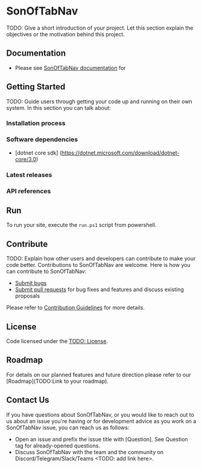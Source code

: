# SonOfTabNav
TODO: Give a short introduction of your project. Let this section explain the objectives or the motivation behind this project.

## Documentation
* Please see [SonOfTabNav documentation](https://todo/your-docs) for

## Getting Started
TODO: Guide users through getting your code up and running on their own system. In this section you can talk about:
### Installation process

### Software dependencies

* [dotnet core sdk] (https://dotnet.microsoft.com/download/dotnet-core/3.0)

### Latest releases

### API references


## Run

To run your site, execute the `run.ps1` script from powershell.

## Contribute

TODO: Explain how other users and developers can contribute to make your code better.
Contributions to SonOfTabNav are welcome.  Here is how you can contribute to SonOfTabNav:

* [Submit bugs](https://todo/your-repo/issues)
* [Submit pull requests](https://todo/your-repo/pulls) for bug fixes and features and discuss existing proposals

Please refer to [Contribution Guidelines](CONTRIBUTING.md) for more details.

## License

Code licensed under the [TODO: License](Link).

## Roadmap

For details on our planned features and future direction please refer to our [Roadmap](TODO:Link to your roadmap).

## Contact Us

If you have questions about SonOfTabNav, or you would like to reach out to us about an issue you're having or for development advice as you work on a SonOfTabNav issue, you can reach us as follows:

* Open an issue and prefix the issue title with [Question]. See Question tag for already-opened questions.
* Discuss SonOfTabNav with the team and the community on Discord/Telegram/Slack/Teams <TODO: add link here>.
